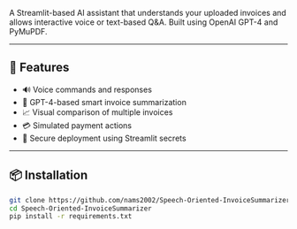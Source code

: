 A Streamlit-based AI assistant that understands your uploaded invoices and allows interactive voice or text-based Q&A. Built using OpenAI GPT-4 and PyMuPDF.

---

## 🚀 Features

- 🔊 Voice commands and responses
- 🧠 GPT-4-based smart invoice summarization
- 📈 Visual comparison of multiple invoices
- 💳 Simulated payment actions
- 🔐 Secure deployment using Streamlit secrets

---

## 📦 Installation

```bash
git clone https://github.com/nams2002/Speech-Oriented-InvoiceSummarizer.git
cd Speech-Oriented-InvoiceSummarizer
pip install -r requirements.txt
